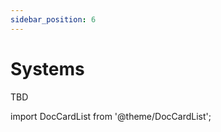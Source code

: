 ```yaml
---
sidebar_position: 6
---
```


# Systems

TBD

import DocCardList from '@theme/DocCardList';

<DocCardList />
